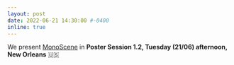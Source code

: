 ```yaml
---
layout: post
date: 2022-06-21 14:30:00 #-0400
inline: true
---
```


We present [MonoScene](https://astra-vision.github.io/MonoScene/) in **Poster Session 1.2, Tuesday (21/06) afternoon, New Orleans** :us: